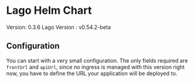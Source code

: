 # Lago Helm Chart

Version: 0.3.6
Lago Version : v0.54.2-beta

## Configuration

You can start with a very small configuration.
The only fields required are `frontUrl` and `apiUrl`, since no ingress is managed with this version right now, you have to define the URL your application will be deployed to.



